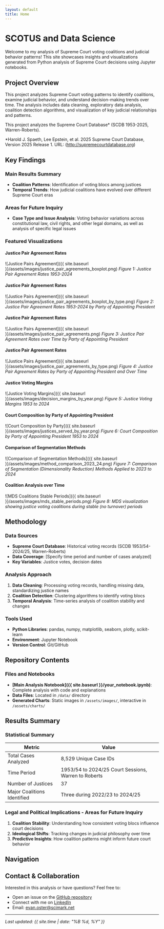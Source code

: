 ```yaml
---
layout: default
title: Home
--- 
```


# SCOTUS and Data Science

Welcome to my analysis of Supreme Court voting coalitions and judicial behavior patterns! This site showcases insights and visualizations generated from Python analysis of Supreme Court decisions using Jupyter notebooks.

## Project Overview

This project analyzes Supreme Court voting patterns to identify coalitions, examine judicial behavior, and understand decision-making trends over time. The analysis includes data cleaning, exploratory data analysis, coalition detection algorithms, and visualization of key judicial relationships and patterns.

This project analyzes the Supreme Court Database* (SCDB 1953-2025, Warren-Roberts).

*Harold J. Spaeth, Lee Epstein, et al. 2025 Supreme Court Database, Version 2025 Release 1. URL: (http://supremecourtdatabase.org)

## Key Findings

### Main Results Summary

- **Coalition Patterns**: Identification of voting blocs among justices
- **Temporal Trends**: How judicial coalitions have evolved over different Supreme Court eras

### Areas for Future Inquiry

- **Case Type and Issue Analysis**: Voting behavior variations across constitutional law, civil rights, and other legal domains, as well as analysis of specific legal issues

### Featured Visualizations


#### Justice Pair Agreement Rates
![Justice Pairs Agreement]({{ site.baseurl }}/assets/images/justice_pair_agreements_boxplot.png)
*Figure 1: Justice Pair Agreement Rates 1953-2024*


#### Justice Pair Agreement Rates
![Justice Pairs Agreement]({{ site.baseurl }}/assets/images/justice_pair_agreements_boxplot_by_type.png)
*Figure 2: Justice Pair Agreement Rates 1953-2024 by Party of Appointing President*


#### Justice Pair Agreement Rates
![Justice Pairs Agreement]({{ site.baseurl }}/assets/images/justice_pair_agreements.png)
*Figure 3: Justice Pair Agreement Rates over Time by Party of Appointing President*


#### Justice Pair Agreement Rates
![Justice Pairs Agreement]({{ site.baseurl }}/assets/images/justice_pair_agreements_by_type.png)
*Figure 4: Justice Pair Agreement Rates by Party of Appointing President and Over Time*


#### Justice Voting Margins
![Justice Voting Margins]({{ site.baseurl }}/assets/images/decision_margins_by_year.png)
*Figure 5: Justice Voting Margins 1953 to 2024*


#### Court Composition by Party of Appointing President
![Court Composition by Party]({{ site.baseurl }}/assets/images/justices_served_by_year.png)
*Figure 6: Court Composition by Party of Appointing President 1953 to 2024*


#### Comparison of Segmentation Methods
![Comparison of Segmentation Methods]({{ site.baseurl }}/assets/images/method_comparison_2023_24.png)
*Figure 7: Camparison of Segmentation (Dimensionality Reduction) Methods Applied to 2023 to 2024*


#### Coalition Analysis over Time
![MDS Coalitions Stable Periods]({{ site.baseurl }}/assets/images/mds_stable_periods.png)
*Figure 8: MDS visualization showing justice voting coalitions during stable (no turnover) periods*



<!--## Interactive Analysis-->
<!--   -->
<!--For interactive charts and detailed exploration:-->
<!--    -->
<!--<div style="width: 100%; height: 600px; border: 1px solid #ddd; margin: 20px 0;"> -->
<!--  <iframe src="{{ site.baseurl }}/assets/charts/interactive_chart.html" -->
 <!--         width="100%" height="100%" frameborder="0">-->
 <!--   <p>Your browser does not support iframes. <a href="{{ site.baseurl }}/assets/charts/interactive_chart.html">View the--> <!--interactive chart here</a>.</p>-->
  <!--</iframe>-->
<!--</div>-->

## Methodology

### Data Sources
- **Supreme Court Database**: Historical voting records (SCDB 1953/54-2024/25, Warren-Roberts)
- **Data Coverage**: [Specify time period and number of cases analyzed]
- **Key Variables**: Justice votes, decision dates

### Analysis Approach
1. **Data Cleaning**: Processing voting records, handling missing data, standardizing justice names
2. **Coalition Detection**: Clustering algorithms to identify voting blocs
3. **Temporal Analysis**: Time-series analysis of coalition stability and changes

### Tools Used
- **Python Libraries**: pandas, numpy, matplotlib, seaborn, plotly, scikit-learn
- **Environment**: Jupyter Notebook
- **Version Control**: Git/GitHub

## Repository Contents

### Files and Notebooks
- **[Main Analysis Notebook]({{ site.baseurl }}/your_notebook.ipynb)**: Complete analysis with code and explanations
- **Data Files**: Located in `/data/` directory
- **Generated Charts**: Static images in `/assets/images/`, interactive in `/assets/charts/`

<!--### Code Highlights-->

<!--Here's a sample of the key analysis code:-->

<!--```python-->
<!--import pandas as pd-->
<!--import matplotlib.pyplot as plt-->
<!--import seaborn as sns-->
<!--import networkx as nx-->

<!--# Load Supreme Court voting data-->
<!--df = pd.read_csv('data/supreme_court_votes.csv')-->
<!--print(f"Dataset shape: {df.shape}")-->

<!--# Calculate justice agreement matrix-->
<!--agreement_matrix = df.pivot_table(-->
<!--   index='justice1', -->
<!--    columns='justice2', -->
<!--    values='agreement_rate'-->
<!--)-->

<!--# Create coalition network-->
<!--G = nx.from_pandas_adjacency(agreement_matrix)-->
<!--plt.figure(figsize=(12, 8))-->
<!--nx.draw_spring(G, with_labels=True, node_color='lightblue')-->
<!--plt.title('Supreme Court Justice Coalition Network')-->
<!--plt.show()-->
<!--```-->

## Results Summary

### Statistical Summary

| Metric | Value |
|--------|-------|
| Total Cases Analyzed | 8,529 Unique Case IDs |
| Time Period | 1953/54 to 2024/25 Court Sessions, Warren to Roberts |
| Number of Justices | 37 |
| Major Coalitions Identified | Three during 2022/23 to 2024/25 |


### Legal and Political Implications - Areas for Future Inquiry

1. **Coalition Stability**: Understanding how consistent voting blocs influence court decisions
2. **Ideological Shifts**: Tracking changes in judicial philosophy over time  
3. **Predictive Insights**: How coalition patterns might inform future court behavior

## Navigation

<!--- **[Detailed Analysis]({{ site.baseurl }}/pages/detailed-analysis)** - In-depth exploration of results-->
<!--- **[Methodology]({{ site.baseurl }}/pages/methodology)** - Technical details of the analysis approach-->
<!--- **[Data Dictionary]({{ site.baseurl }}/pages/data-dictionary)** - Variable definitions and descriptions-->
<!--- **[GitHub Repository](https://github.com/evanoster/supreme-court-coalition-analysis)** - Full source code and data-->

## Contact & Collaboration

Interested in this analysis or have questions? Feel free to:
- Open an issue on the [GitHub repository](https://github.com/evanoster/supreme-court-coalition-analysis/issues)
- Connect with me on [LinkedIn](https://linkedin.com/in/evanoster)
- Email: evan.oster@scimark.net

---

*Last updated: {{ site.time | date: "%B %d, %Y" }}*
<!-- *Last updated: {{ site.time | date: "%B %d, %Y" }}* -->
